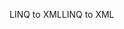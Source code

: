 <span data-ttu-id="3b754-101">LINQ to XML</span><span class="sxs-lookup"><span data-stu-id="3b754-101">LINQ to XML</span></span>
